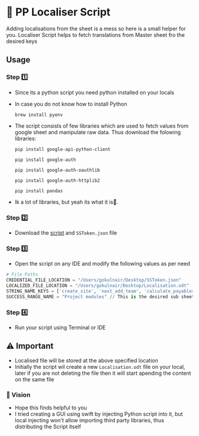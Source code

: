 # 📃 PP Localiser Script
Adding localisations from the sheet is a mess so here is a small helper for you. Localiser Script helps to fetch translations from Master sheet fro the desired keys

## Usage

### Step 1️⃣
* Since its a python script you need python installed on your locals
* In case you do not know how to install Python
  ```
  brew install pyenv
  ```
* The script consists of few libraries which are used to fetch values from google sheet and manipulate raw data. Thus download the folowing libraries:
  
  ```
  pip install google-api-python-client
  ```
  ```
  pip install google-auth
  ```
  ```
  pip install google-auth-oauthlib
  ```
  ```
  pip install google-auth-httplib2
  ```
  ```
  pip install pandas
  ```

* Ik a lot of libraries, but yeah its what it is🫡.

### Step 2️⃣
* Download the [script](https://github.com/gokulnair2001/LocaliserScript) and `SSToken.json` file 

### Step 3️⃣
* Open the script on any IDE and modify the following values as per need
```py
# File Paths
CREDENTIAL_FILE_LOCATION = "/Users/gokulnair/Desktop/SSToken.json"
LOCALIZED_FILE_LOCATION = "/Users/gokulnair/Desktop/Localisation.odt"
STRING_NAME_KEYS = ['create_site', 'next_add_team', 'calculate_payables'] // Add keys here
SUCCESS_RANGE_NAME = "Project modules" // This is the desired sub sheet in which your keys are added
```
### Step 4️⃣
* Run your script using Terminal or IDE

## ⚠️ Important
* Localised file will be stored at the above specified location
* Initially the script wil create a new `Localisation.odt` file on your local, later if you are not deleting the file then it will start apending the content on the same file

### 👀 Vision 
* Hope this finds helpful to you
* I tried creating a GUI using swift by injecting Python script into it, but local injecting won't allow importing third party libraries, thus distributing the Script itself

